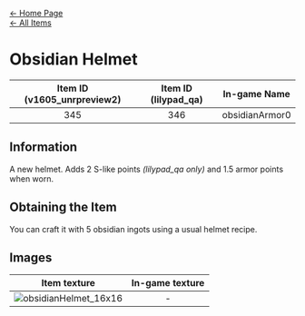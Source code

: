 [← Home Page](../README.md)  
[← All Items](./README.md)

# Obsidian Helmet
| Item ID (v1605_unrpreview2) | Item ID (lilypad_qa) | In-game Name |
| :-------------------------: | :------------------: | ------------ |
| 345 | 346 | obsidianArmor0 |

## Information 
A new helmet. Adds 2 S-like points *(lilypad_qa only)* and 1.5 armor points when worn.

## Obtaining the Item
You can craft it with 5 obsidian ingots using a usual helmet recipe.

## Images
| Item texture | In-game texture |
| :----------: | :-----------: |
| ![obsidianHelmet_16x16](https://raw.githubusercontent.com/Vladg24YT/alphaver/patch-2/items/textures/obsidian_helmet.png) | - |
